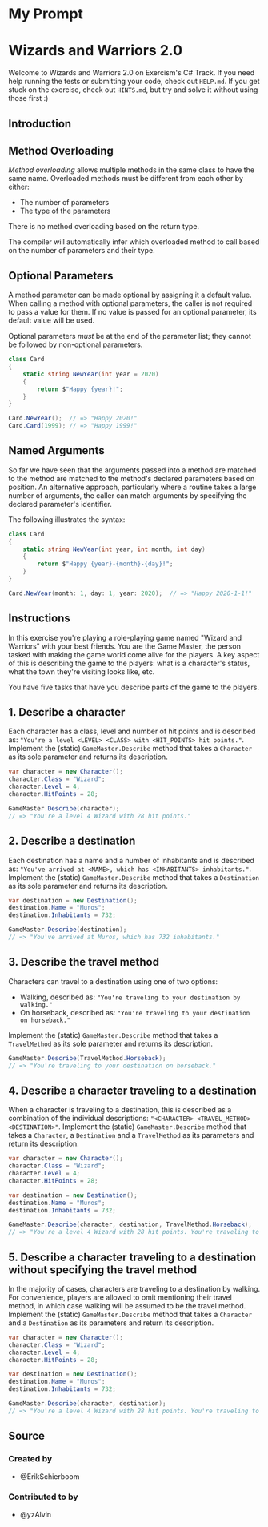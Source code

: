 # My Prompt

# Wizards and Warriors 2.0

Welcome to Wizards and Warriors 2.0 on Exercism's C# Track.
If you need help running the tests or submitting your code, check out `HELP.md`.
If you get stuck on the exercise, check out `HINTS.md`, but try and solve it without using those first :)

## Introduction

## Method Overloading

_Method overloading_ allows multiple methods in the same class to have the same name. Overloaded methods must be different from each other by either:

- The number of parameters
- The type of the parameters

There is no method overloading based on the return type.

The compiler will automatically infer which overloaded method to call based on the number of parameters and their type.

## Optional Parameters

A method parameter can be made optional by assigning it a default value. When calling a method with optional parameters, the caller is not required to pass a value for them. If no value is passed for an optional parameter, its default value will be used.

Optional parameters _must_ be at the end of the parameter list; they cannot be followed by non-optional parameters.

```csharp
class Card
{
    static string NewYear(int year = 2020)
    {
        return $"Happy {year}!";
    }
}

Card.NewYear();  // => "Happy 2020!"
Card.Card(1999); // => "Happy 1999!"
```

## Named Arguments

So far we have seen that the arguments passed into a method are matched to the method are matched to the method's declared parameters based on position. An alternative approach, particularly where a routine takes a large number of arguments, the caller can match arguments by specifying the declared parameter's identifier.

The following illustrates the syntax:

```csharp
class Card
{
    static string NewYear(int year, int month, int day)
    {
        return $"Happy {year}-{month}-{day}!";
    }
}

Card.NewYear(month: 1, day: 1, year: 2020);  // => "Happy 2020-1-1!"
```

## Instructions

In this exercise you're playing a role-playing game named "Wizard and Warriors" with your best friends. You are the Game Master, the person tasked with making the game world come alive for the players. A key aspect of this is describing the game to the players: what is a character's status, what the town they're visiting looks like, etc.

You have five tasks that have you describe parts of the game to the players.

## 1. Describe a character

Each character has a class, level and number of hit points and is described as: `"You're a level <LEVEL> <CLASS> with <HIT_POINTS> hit points."`. Implement the (static) `GameMaster.Describe` method that takes a `Character` as its sole parameter and returns its description.

```csharp
var character = new Character();
character.Class = "Wizard";
character.Level = 4;
character.HitPoints = 28;

GameMaster.Describe(character);
// => "You're a level 4 Wizard with 28 hit points."
```

## 2. Describe a destination

Each destination has a name and a number of inhabitants and is described as: `"You've arrived at <NAME>, which has <INHABITANTS> inhabitants."`. Implement the (static) `GameMaster.Describe` method that takes a `Destination` as its sole parameter and returns its description.

```csharp
var destination = new Destination();
destination.Name = "Muros";
destination.Inhabitants = 732;

GameMaster.Describe(destination);
// => "You've arrived at Muros, which has 732 inhabitants."
```

## 3. Describe the travel method

Characters can travel to a destination using one of two options:

- Walking, described as: `"You're traveling to your destination by walking."`
- On horseback, described as: `"You're traveling to your destination on horseback."`

Implement the (static) `GameMaster.Describe` method that takes a `TravelMethod` as its sole parameter and returns its description.

```csharp
GameMaster.Describe(TravelMethod.Horseback);
// => "You're traveling to your destination on horseback."
```

## 4. Describe a character traveling to a destination

When a character is traveling to a destination, this is described as a combination of the individual descriptions: `"<CHARACTER> <TRAVEL_METHOD> <DESTINATION>"`. Implement the (static) `GameMaster.Describe` method that takes a `Character`, a `Destination` and a `TravelMethod` as its parameters and return its description.

```csharp
var character = new Character();
character.Class = "Wizard";
character.Level = 4;
character.HitPoints = 28;

var destination = new Destination();
destination.Name = "Muros";
destination.Inhabitants = 732;

GameMaster.Describe(character, destination, TravelMethod.Horseback);
// => "You're a level 4 Wizard with 28 hit points. You're traveling to your destination on horseback. You've arrived at Muros, which has 732 inhabitants."
```

## 5. Describe a character traveling to a destination without specifying the travel method

In the majority of cases, characters are traveling to a destination by walking. For convenience, players are allowed to omit mentioning their travel method, in which case walking will be assumed to be the travel method. Implement the (static) `GameMaster.Describe` method that takes a `Character` and a `Destination` as its parameters and return its description.

```csharp
var character = new Character();
character.Class = "Wizard";
character.Level = 4;
character.HitPoints = 28;

var destination = new Destination();
destination.Name = "Muros";
destination.Inhabitants = 732;

GameMaster.Describe(character, destination);
// => "You're a level 4 Wizard with 28 hit points. You're traveling to your destination by walking. You've arrived at Muros, which has 732 inhabitants."
```

## Source

### Created by

- @ErikSchierboom

### Contributed to by

- @yzAlvin
